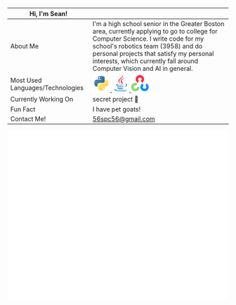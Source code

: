 
|Hi, I'm Sean!|  |
|-----------------------|--|
| About Me | I'm a high school senior in the Greater Boston area, currently applying to go to college for Computer Science. I write code for my school's robotics team (3958) and do personal projects that satisfy my personal interests, which currently fall around Computer Vision and AI in general.
| Most Used Languages/Technologies|<a href="https://www.python.org" target="_blank" rel="noreferrer"> <img src="https://raw.githubusercontent.com/devicons/devicon/master/icons/python/python-original.svg" alt="python" width="40" height="40"/> </a> <a href="https://www.java.com" target="_blank" rel="noreferrer"> <img src="https://raw.githubusercontent.com/devicons/devicon/master/icons/java/java-original.svg" alt="java" width="40" height="40"/> </a> <img src="https://raw.githubusercontent.com/devicons/devicon/master/icons/opencv/opencv-original.svg" alt="opencv" width="40" height="40"/>
Currently Working On|secret project 🤫
|Fun Fact | I have pet goats!
Contact Me!|56spc56@gmail.com

![Metrics](/github-metrics.svg)

<img src="https://komarev.com/ghpvc/?username=spcoughlin&style=flat-square&color=blue" alt=""/>
